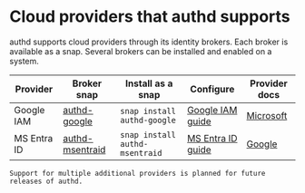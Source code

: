 # Cloud providers that authd supports

authd supports cloud providers through its identity brokers.
Each broker is available as a snap.
Several brokers can be installed and enabled on a system.

| Provider       | Broker snap                                             | Install as a snap             | Configure                                                           | Provider docs                                                            |
| ---            | ---                                                     | ---                           | ---                                                                 | ---                                                                      |
| Google IAM     | [authd-google](https://snapcraft.io/authd-google)       | `snap install authd-google`   | <a href="howto/install-authd/?broker=google">Google IAM guide</a>   | [Microsoft](https://learn.microsoft.com/en-us/entra/fundamentals/whatis) |
| MS Entra ID    | [authd-msentraid](https://snapcraft.io/authd-msentraid) | `snap install authd-msentraid`| <a href="howto/install-authd/?broker=google">MS Entra ID guide</a>  | [Google](https://cloud.google.com/iam/docs/overview)                     |

```{note}
Support for multiple additional providers is planned for future releases of authd.
```
